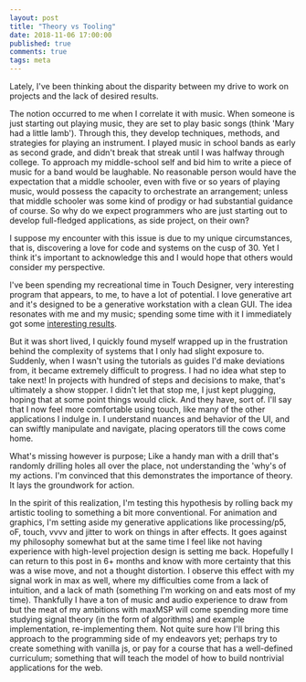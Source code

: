```yaml
---
layout: post
title: "Theory vs Tooling"
date: 2018-11-06 17:00:00
published: true
comments: true
tags: meta
---
```


Lately, I've been thinking about the disparity between my drive to work on projects and the lack of desired results.

The notion occurred to me when I correlate it with music. When someone is just starting out playing music, they are set to play basic songs (think 'Mary had a little lamb').
Through this, they develop techniques, methods, and strategies for playing an instrument.
I played music in school bands as early as second grade, and didn't break that streak until I was halfway through college.
To approach my middle-school self and bid him to write a piece of music for a band would be laughable.
No reasonable person would have the expectation that a middle schooler, even with five or so years of playing music, would possess the capacity to orchestrate an arrangement; unless that middle schooler was some kind of prodigy or had substantial guidance of course.
So why do we expect programmers who are just starting out to develop full-fledged applications, as side project, on their own?

I suppose my encounter with this issue is due to my unique circumstances, that is, discovering a love for code and systems on the cusp of 30.
Yet I think it's important to acknowledge this and I would hope that others would consider my perspective.

I've been spending my recreational time in Touch Designer, very interesting program that appears, to me, to have a lot of potential. I love generative art and it's designed to be a generative workstation with a clean GUI. The idea resonates with me and my music; spending some time with it I immediately got some [interesting results][1].

But it was short lived, I quickly found myself wrapped up in the frustration behind the complexity of systems that I only had slight exposure to.
Suddenly, when I wasn't using the tutorials as guides I'd make deviations from, it became extremely difficult to progress.
I had no idea what step to take next!
In projects with hundred of steps and decisions to make, that's ultimately a show stopper.
I didn't let that stop me, I just kept plugging, hoping that at some point things would click.
And they have, sort of. I'll say that I now feel more comfortable using touch, like many of the other applications I indulge in.
I understand nuances and behavior of the UI, and can swiftly manipulate and navigate, placing operators till the cows come home.

What's missing however is purpose; Like a handy man with a drill that's randomly drilling holes all over the place, not understanding the 'why's of my actions.
I'm convinced that this demonstrates the importance of theory. It lays the groundwork for action.

In the spirit of this realization, I'm testing this hypothesis by rolling back my artistic tooling to something a bit more conventional.
For animation and graphics, I'm setting aside my generative applications like processing/p5, oF, touch, vvvv and jitter to work on things in after effects.
It goes against my philosophy somewhat but at the same time I feel like not having experience with high-level projection design is setting me back.
Hopefully I can return to this post in 6+ months and know with more certainty that this was a wise move, and not a thought distortion.
I observe this effect with my signal work in max as well, where my difficulties come from a lack of intuition, and a lack of math (something I'm working on and eats most of my time).
Thankfully I have a ton of music and audio experience to draw from but the meat of my ambitions with maxMSP will come spending more time studying signal theory (in the form of algorithms) and example implementation, re-implementing them.
Not quite sure how I'll bring this approach to the programming side of my endeavors yet; perhaps try to create something with vanilla js, or pay for a course that has a well-defined curriculum; something that will teach the model of how to build nontrivial applications for the web.

[1]: https://ello.co/ioav/post/idewvqt-bokefltdk8vcda